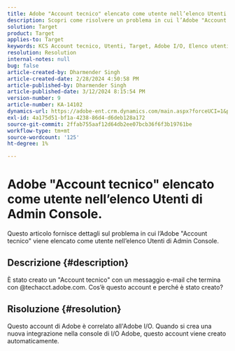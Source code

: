 ```yaml
---
title: Adobe "Account tecnico" elencato come utente nell’elenco Utenti di Admin Console.
description: Scopri come risolvere un problema in cui l’Adobe "Account tecnico" è elencato come utente nell’elenco Utenti di Admin Console.
solution: Target
product: Target
applies-to: Target
keywords: KCS Account tecnico, Utenti, Target, Adobe I/O, Elenco utenti
resolution: Resolution
internal-notes: null
bug: false
article-created-by: Dharmender Singh
article-created-date: 2/28/2024 4:50:58 PM
article-published-by: Dharmender Singh
article-published-date: 3/12/2024 8:15:54 PM
version-number: 9
article-number: KA-14102
dynamics-url: https://adobe-ent.crm.dynamics.com/main.aspx?forceUCI=1&pagetype=entityrecord&etn=knowledgearticle&id=ac309a87-59d6-ee11-9079-6045bd006295
exl-id: 4a175d51-bf1a-4238-86d4-d6deb128a172
source-git-commit: 2ffab755aaf12d64db2ee07bcb36f6f3b19761be
workflow-type: tm+mt
source-wordcount: '125'
ht-degree: 1%

---
```


# Adobe &quot;Account tecnico&quot; elencato come utente nell’elenco Utenti di Admin Console.


Questo articolo fornisce dettagli sul problema in cui l’Adobe &quot;Account tecnico&quot; viene elencato come utente nell’elenco Utenti di Admin Console.

## Descrizione {#description}


È stato creato un &quot;Account tecnico&quot; con un messaggio e-mail che termina con @techacct.adobe.com. Cos’è questo account e perché è stato creato?


## Risoluzione {#resolution}


Questo account di Adobe è correlato all&#39;Adobe I/O. Quando si crea una nuova integrazione nella console di I/O Adobe, questo account viene creato automaticamente.
